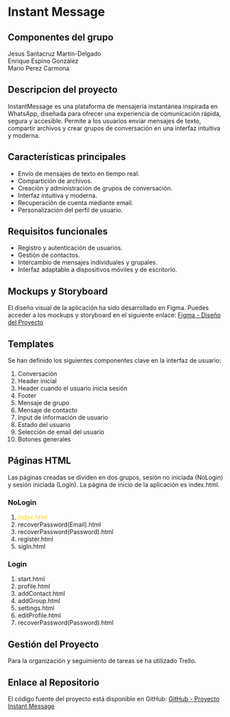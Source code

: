 # Instant Message

## Componentes del grupo
Jesus Santacruz Martín-Delgado \
Enrique Espino González \
Mario Perez Carmona

## Descripcion del proyecto
InstantMessage es una plataforma de mensajería instantánea inspirada en WhatsApp, diseñada para ofrecer una experiencia de comunicación rápida, segura y accesible. Permite a los usuarios enviar mensajes de texto, compartir archivos y crear grupos de conversación en una interfaz intuitiva y moderna.

## Características principales
- Envío de mensajes de texto en tiempo real.
- Compartición de archivos.
- Creación y administración de grupos de conversación.
- Interfaz intuitiva y moderna.
- Recuperación de cuenta mediante email.
- Personalización del perfil de usuario.

## Requisitos funcionales
- Registro y autenticación de usuarios.
- Gestión de contactos.
- Intercambio de mensajes individuales y grupales.
- Interfaz adaptable a dispositivos móviles y de escritorio.

## Mockups y Storyboard
El diseño visual de la aplicación ha sido desarrollado en Figma. Puedes acceder a los mockups y storyboard en el siguiente enlace:
[Figma - Diseño del Proyecto](https://www.figma.com/design/xbDr84zH0yrJSF8FPdAco3/Proyecto-%22WhatsApp%22-Grupo-5?node-id=0-1&p=f&t=zk0DIsBe4xZwLh80-0)

## Templates
Se han definido los siguientes componentes clave en la interfaz de usuario:
1. Conversación
2. Header inicial
3. Header cuando el usuario inicia sesión
4. Footer
5. Mensaje de grupo
6. Mensaje de contacto
7. Input de información de usuario
8. Estado del usuario
9. Selección de email del usuario
10. Botones generales

## Páginas HTML
Las páginas creadas se dividen en dos grupos, sesión no iniciada (NoLogin) y sesión iniciada (Login). La página de inicio de la aplicación es index.html.

### NoLogin
1. <span style="color: gold;">index.html</span>
2. recoverPassword(Email).html
3. recoverPassword(Password).html
4. register.html
5. sigIn.html
### Login
1. start.html
2. profile.html
3. addContact.html
4. addGroup.html
5. settings.html
6. editProfile.html
7. recoverPassword(Password).html

## Gestión del Proyecto
Para la organización y seguimiento de tareas se ha utilizado Trello.

## Enlace al Repositorio
El código fuente del proyecto está disponible en GitHub:
[GitHub - Proyecto Instant Message](https://github.com/MarTonPerCar/Proyecto-Chat-Texto)
